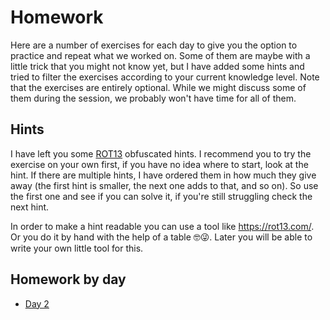 # Homework

Here are a number of exercises for each day to give you the option to practice and repeat what we worked on.
Some of them are maybe with a little trick that you might not know yet, but I have added some hints and tried to filter the exercises according to your current knowledge level.
Note that the exercises are entirely optional. While we might discuss some of them during the session, we probably won't have time for all of them.

## Hints
I have left you some [ROT13](https://en.wikipedia.org/wiki/ROT13) obfuscated hints. I recommend you to try the exercise on your own first, if you have no idea where to start, look at the hint. If there are multiple hints, I have ordered them in how much they give away (the first hint is smaller, the next one adds to that, and so on). So use the first one and see if you can solve it, if you're still struggling check the next hint.

In order to make a hint readable you can use a tool like https://rot13.com/. Or you do it by hand with the help of a table 🤓😜. Later you will be able to write your own little tool for this.

## Homework by day

* [Day 2](./day-02.md)
